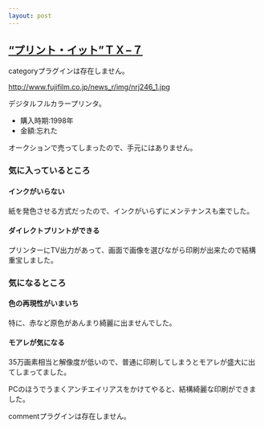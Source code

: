 ```yaml
---
layout: post
---
```

<h2><a href="http://www.fujifilm.co.jp/news_r/nrj246.html">“プリント・イット”ＴＸ−７</a></h2>
<p><span class="error">categoryプラグインは存在しません。</span></p>
<p><a href="http://www.fujifilm.co.jp/news_r/img/nrj246_1.jpg">http://www.fujifilm.co.jp/news_r/img/nrj246_1.jpg</a></p>
<p>デジタルフルカラープリンタ。</p>
<ul>
<li>購入時期:1998年</li>
<li>金額:忘れた</li>
</ul>
<p>オークションで売ってしまったので、手元にはありません。</p>
<h3>気に入っているところ</h3>
<h4>インクがいらない</h4>
<p>紙を発色させる方式だったので、インクがいらずにメンテナンスも楽でした。</p>
<h4>ダイレクトプリントができる</h4>
<p>プリンターにTV出力があって、画面で画像を選びながら印刷が出来たので結構重宝しました。</p>
<h3>気になるところ</h3>
<h4>色の再現性がいまいち</h4>
<p>特に、赤など原色があんまり綺麗に出ませんでした。</p>
<h4>モアレが気になる</h4>
<p>35万画素相当と解像度が低いので、普通に印刷してしまうとモアレが盛大に出てしまってました。</p>
<p>PCのほうでうまくアンチエイリアスをかけてやると、結構綺麗な印刷ができました。</p>
<p><span class="error">commentプラグインは存在しません。</span> </p>
